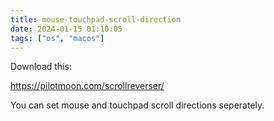 ```yaml
---
title: mouse-touchpad-scroll-direction
date: 2024-01-15 01:10:05
tags: ["os", "macos"]
---
```

Download this:

https://pilotmoon.com/scrollreverser/

You can set mouse and touchpad scroll directions seperately.

